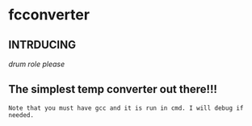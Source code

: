 # fcconverter
## **INTRDUCING**
*drum role please*
## The simplest temp converter out there!!!
	Note that you must have gcc and it is run in cmd. I will debug if needed.